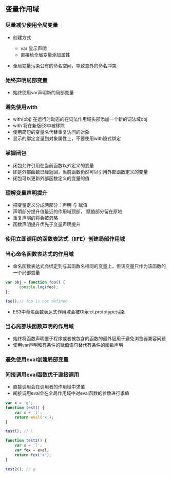 ## 变量作用域

### 尽量减少使用全局变量

- 创建方式
    - var 显示声明
    - 直接给全局变量添加属性

- 全局变量污染公有的命名空间，导致意外的命名冲突

### 始终声明局部变量

- 始终使用var声明新的局部变量

### 避免使用with

- with(obj) 在运行时动态的在词法作用域头部添加一个新的词法域obj
- with 将在新版ES中被移除
- 使用简短的变量名代替重复访问的对象
- 显示的绑定变量到对象属性上，不要使用with隐式绑定

### 掌握闭包

- 闭包允许引用在当前函数以外定义的变量
- 即是外部函数已经返回，当前函数仍然可以引用外部函数定义的变量
- 闭包可以更新外部函数定义的变量的值

### 理解变量声明提升

- 把变量定义分成两部分：声明 与 赋值
- 声明部分提升值最近的作用域顶部， 赋值部分留在原地
- 重复声明的将会被忽略
- 函数声明提升优先于变量声明提升

### 使用立即调用的函数表达式（IIFE）创建局部作用域

### 当心命名函数表达式的作用域

- 命名函数表达式会绑定到与其函数名相同的变量上，但该变量只作为该函数的一个局部变量
```JavaScript
var obj = function foo() {
      console.log(foo);
};

foo();// foo is not defined
```
- ES3中命名函数表达式作用域会被Object.prototype污染

### 当心局部块函数声明的作用域

- 始终将函数声明置于程序或者被包含的函数的最外层用于避免浏览器兼容问题
- 使用var声明和有条件的赋值语句替代有条件的函数声明

### 避免使用eval创建局部变量

### 间接调用eval函数优于直接调用

- 直接调用会在调用者的作用域中求值
- 间接调用eval会在全局作用域中对eval函数的参数进行求值

```JavaScript
var x = 'g';
function test() {
    var x = 'l';
    return eval('x');
}

test(); // l

function test2() {
    var x = 'l';
    var fex = eval;
    return fex('x');
}

test2(); // g
```



